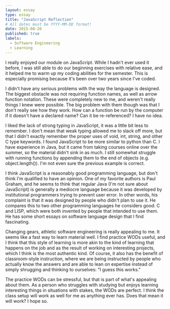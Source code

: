 ```yaml
---
layout: essay
type: essay
title: "JavaScript Reflection"
# All dates must be YYYY-MM-DD format!
date: 2015-08-26
published: true
labels:
  - Software Engineering
  - Learning
---
```


I really enjoyed our module on JavaScript. While I hadn't ever used it before, I was still able to do our beginning exercises with relative ease, and it helped me to warm up my coding abilities for the semester. This is especially promising because it's been over two years since I've coded. 

I didn't have any serious problems with the way the language is designed. The biggest obstacle was not requiring function names, as well as arrow function notation. These were completely new to me, and weren't really things I knew were possible. The big problem with them though was that I don't really see how they work. How can a function be run by the computer if it doesn't have a declared name? Can it be re-referenced? I have no idea.

I liked the lack of strong typing in JavaScript, it was a little bit less to remember. I don't mean that weak typing allowed me to slack off more, but that I didn't exactly remember the proper uses of void, int, string, and other C type keywords. I found JavaScript to be more similar to python than C. I have experience in Java, but it came from taking courses online over the summer, so the material didn't sink in as much. I still somewhat struggle with running functions by appending them to the end of objects (e.g. object.length()). I'm not even sure the previous example is correct.

I think JavaScript is a reasonably good programming language, but don't think I'm qualified to have an opinion. One of my favorite authors is Paul Graham, and he seems to think that regular Java (I'm not sure about JavaScript) is generally a mediocre language because it was developed by institutional programmers trying to prevent user error. In other words, his complaint is that it was designed by people who didn't plan to use it. He compares this to two other programming languages he considers good: C and LISP, which were both invented by people that intended to use them. He has some short essays on software language design that I find fascinating.

Changing gears, athletic software engineering is really appealing to me. It seems like a fast way to learn material well. I find practice WODs useful, and I think that this style of learning is more akin to the kind of learning that happens on the job and as the result of working on interesting projects, which I think is the most authentic kind. Of course, it also has the benefit of classroom-style instruction, where we are being instructed by people who actually know the answers and are able to lean on expertise instead of simply shrugging and thinking to ourselves: "I guess this works."

The practice WODs can be stressful, but that is part of what's appealing about them. As a person who struggles with studying but enjoys learning interesting things in situations with stakes, the WODs are perfect. I think the class setup will work as well for me as anything ever has. Does that mean it will work? I hope so.
